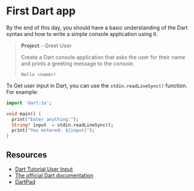 # First Dart app

By the end of this day, you should have a basic understanding of the Dart syntax and how to write a simple console application using it.

> **Project** - Greet User
> 
> Create a Dart console application that asks the user for their name and prints a greeting message to the console.
> 
> `Hello <name>!`

To Get user input in Dart, you can use the `stdin.readLineSync()` function. For example:

```dart
import 'dart:io';

void main() {
  print("Enter anything:");
  String? input  = stdin.readLineSync();
  print("You entered: ${input}");
}
```


## Resources

- [Dart Tutorial User Input](https://dart-tutorial.com/introduction-and-basics/user-input-in-dart/)
- [The official Dart documentation](https://dart.dev/guides)
- [DartPad](https://dartpad.dev/)

